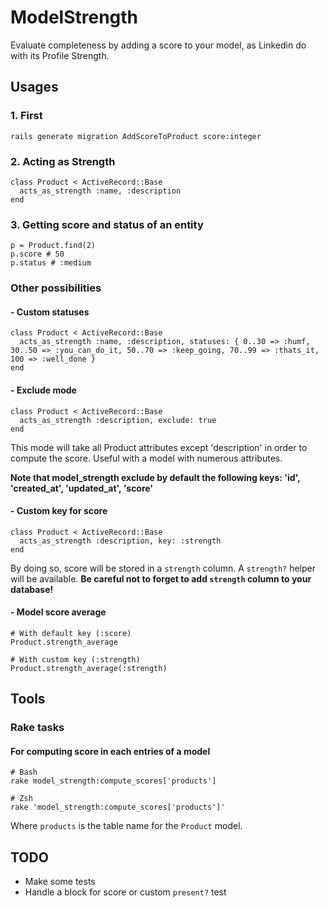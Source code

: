 # ModelStrength

Evaluate completeness by adding a score to your model, as Linkedin do with its Profile Strength.


## Usages

### 1. First

```
rails generate migration AddScoreToProduct score:integer
```

### 2. Acting as Strength

```
class Product < ActiveRecord::Base
  acts_as_strength :name, :description
end
```

### 3. Getting score and status of an entity

```
p = Product.find(2)
p.score # 50
p.status # :medium
```

### Other possibilities

#### - Custom statuses

```
class Product < ActiveRecord::Base
  acts_as_strength :name, :description, statuses: { 0..30 => :humf, 30..50 => :you_can_do_it, 50..70 => :keep_going, 70..99 => :thats_it, 100 => :well_done }
end
```

#### - Exclude mode

```
class Product < ActiveRecord::Base
  acts_as_strength :description, exclude: true
end
```

This mode will take all Product attributes except 'description' in order to compute the score.
Useful with a model with numerous attributes.

**Note that model_strength exclude by default the following keys: 'id', 'created_at', 'updated_at', 'score'**


#### - Custom key for score

```
class Product < ActiveRecord::Base
  acts_as_strength :description, key: :strength
end
```

By doing so, score will be stored in a `strength` column. A `strength?` helper will be available.
**Be careful not to forget to add `strength` column to your database!**

#### - Model score average

```
# With default key (:score)
Product.strength_average

# With custom key (:strength)
Product.strength_average(:strength)
```

## Tools

### Rake tasks

#### For computing score in each entries of a model

```
# Bash
rake model_strength:compute_scores['products']

# Zsh
rake 'model_strength:compute_scores['products']'
```

Where `products` is the table name for the `Product` model.


## TODO

- Make some tests
- Handle a block for score or custom `present?` test
